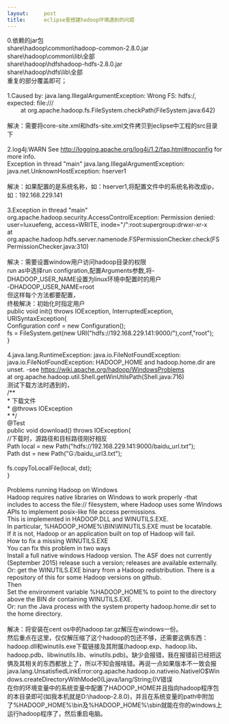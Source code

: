```yaml
---
layout:     post
title:      eclipse里搭建hadoop环境遇到的问题
---
```

<div id="article_content" class="article_content clearfix csdn-tracking-statistics" data-pid="blog" data-mod="popu_307" data-dsm="post">
								            <link rel="stylesheet" href="https://csdnimg.cn/release/phoenix/template/css/ck_htmledit_views-f76675cdea.css">
						<div class="htmledit_views" id="content_views">
                
0.依赖的jar包<br>
share\hadoop\common\hadoop-common-2.8.0.jar<br>
share\hadoop\common\lib\全部<br>
share\hadoop\hdfshadoop-hdfs-2.8.0.jar<br>
share\hadoop\hdfs\lib\全部<br>
重复的部分覆盖即可；<br><br>
1.Caused by: java.lang.IllegalArgumentException: Wrong FS: hdfs:/, expected: file:///  <br>
        at org.apache.hadoop.fs.FileSystem.checkPath(FileSystem.java:642)  <br><br>
解决：需要将core-site.xml和hdfs-site.xml文件拷贝到eclipse中工程的src目录下<br><br>
2.log4j:WARN See http://logging.apache.org/log4j/1.2/faq.html#noconfig for more info.<br>
Exception in thread "main" java.lang.IllegalArgumentException: java.net.UnknownHostException: hserver1<br><br>
解决：如果配置的是系统名称，如：hserver1,将配置文件中的系统名称改成ip，如：192.168.229.141<br><br>
3.Exception in thread "main" org.apache.hadoop.security.AccessControlException: Permission denied: user=luxuefeng, access=WRITE, inode="/":root:supergroup:drwxr-xr-x<br><span></span>at org.apache.hadoop.hdfs.server.namenode.FSPermissionChecker.check(FSPermissionChecker.java:310)<br><span></span><br>
解决：需要设置window用户访问hadoop目录的权限<br>
run as中选择run configration,配置Arguments参数,将-DHADOOP_USER_NAME设置为linux环境中配置时的用户<br>
-DHADOOP_USER_NAME=root<br>
但这样每个方法都要配置，<br>
终极解决：初始化时指定用户<br><span></span>public void init() throws IOException, InterruptedException, URISyntaxException{<br><span></span>Configuration conf =<span>
</span>new Configuration();<br><span></span>fs = FileSystem.get(new URI("hdfs://192.168.229.141:9000/"),conf,"root");<br><span></span>}<br><span></span><br>
4.java.lang.RuntimeException: java.io.FileNotFoundException: java.io.FileNotFoundException: HADOOP_HOME and hadoop.home.dir are unset. -see https://wiki.apache.org/hadoop/WindowsProblems<br><span></span>at org.apache.hadoop.util.Shell.getWinUtilsPath(Shell.java:716)<br><span></span>测试下载方法时遇到的，<br><span></span>/**<br><span></span>* 下载文件<br><span></span>* @throws IOException <br><span></span>* */<br><span></span>@Test<br><span></span>public void download() throws IOException{<br><span></span>//下载时，源路径和目标路径刚好相反<br><span></span>Path local = new Path("hdfs://192.168.229.141:9000/baidu_url.txt");<br><span></span>Path dst = new Path("G:/baidu_url3.txt");<br><span></span><br><span></span>fs.copyToLocalFile(local, dst);<br><span></span>}<br><span></span><br>
Problems running Hadoop on Windows<br>
Hadoop requires native libraries on Windows to work properly -that includes to access the file:// filesystem, where Hadoop uses some Windows APIs to implement posix-like file access permissions.<br>
This is implemented in HADOOP.DLL and WINUTILS.EXE.<br>
In particular, %HADOOP_HOME%\BIN\WINUTILS.EXE must be locatable.<br>
If it is not, Hadoop or an application built on top of Hadoop will fail.<br>
How to fix a missing WINUTILS.EXE<br>
You can fix this problem in two ways<br>
Install a full native windows Hadoop version. The ASF does not currently (September 2015) release such a version; releases are available externally.<br>
Or: get the WINUTILS.EXE binary from a Hadoop redistribution. There is a repository of this for some Hadoop versions on github.<br>
Then<br>
Set the environment variable %HADOOP_HOME% to point to the directory above the BIN dir containing WINUTILS.EXE.<br>
Or: run the Java process with the system property hadoop.home.dir set to the home directory.<br><br>
解决：将安装在cent os中的hadoop.tar.gz解压在windows一份。<br>
然后重点在这里，仅仅解压缩了这个hadoop的包还不够，还需要这俩东西：hadoop.dll和winutils.exe下载链接及其附属(hadoop.exp、hadoop.lib、hadoop.pdb、libwinutils.lib、winutils.pdb)。缺少会报错，我在报错前已经把这俩及其相关的东西都放上了，所以不知会报啥错。再说一点如果版本不一致会报java.lang.UnsatisfiedLinkError:org.apache.hadoop.io.nativeio.NativeIO$Windows.createDirectoryWithMode0(Ljava/lang/String;I)V错误 <br>
在你的环境变量中的系统变量中配置了HADOOP_HOME并且指向hadoop程序包的本目录即可(如我本机就是D:\hadoop-2.8.0)，并且在系统变量的path中附加了%HADOOP_HOME%\bin及%HADOOP_HOME%\sbin就能在你的windows上运行hadoop程序了，然后重启电脑。<br><span></span><br><br>            </div>
                </div>